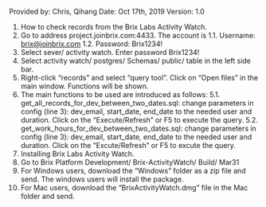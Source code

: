 <!--
 * @Author: Scorpiour dongchen_101@hotmail.com
 * @Date: 2022-11-27 22:56:17
 * @LastEditors: Scorpiour dongchen_101@hotmail.com
 * @LastEditTime: 2022-11-27 22:56:17
 * @FilePath: /brix-activity-watch/README.md
 * @Description: 这是默认设置,请设置`customMade`, 打开koroFileHeader查看配置 进行设置: https://github.com/OBKoro1/koro1FileHeader/wiki/%E9%85%8D%E7%BD%AE
-->
Provided by: Chris, Qihang
Date: Oct 17th, 2019
Version: 1.0

1.	How to check records from the Brix Labs Activity Watch.
1.	Go to address project.joinbrix.com:4433. The account is
1.1.	Username: brix@joinbrix.com
1.2.	Password: Brix1234!
2.	Select sever/ activity watch. Enter password Brix1234!
3.	Select activity watch/ postgres/ Schemas/ public/ table in the left side bar.
4.	Right-click “records” and select “query tool”. Click on “Open files” in the main window. Functions will be shown.
5.	The main functions to be used are introduced as follows:
5.1.	get_all_records_for_dev_between_two_dates.sql:
change parameters in config (line 3): dev_email, start_date, end_date to the needed user and duration. Click on the “Execute/Refresh” or F5 to execute the query.
5.2.	get_work_hours_for_dev_between_two_dates.sql:
change parameters in config (line 3): dev_email, start_date, end_date to the needed user and duration. Click on the “Excute/Refresh” or F5 to excute the query.
2.	Installing Brix Labs Activity Watch.
1.	Go to Brix Platform Development/ Brix-ActivityWatch/ Build/ Mar31
2.	For Windows users, download the “Windows” folder as a zip file and send. The windows users will install the package.
3.	For Mac users, download the “BrixActivityWatch.dmg” file in the Mac folder and send.
